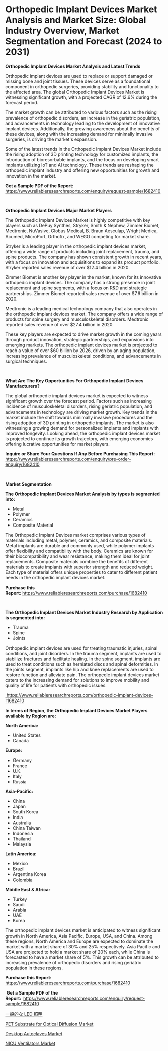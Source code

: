 <p><h1>Orthopedic Implant Devices Market Analysis and Market Size: Global Industry Overview, Market Segmentation and Forecast (2024 to 2031)</h1></p><p><strong>Orthopedic Implant Devices Market Analysis and Latest Trends</strong></p>
<p><p>Orthopedic implant devices are used to replace or support damaged or missing bone and joint tissues. These devices serve as a foundational component in orthopedic surgeries, providing stability and functionality to the affected area. The global Orthopedic Implant Devices Market is witnessing significant growth, with a projected CAGR of 12.6% during the forecast period.</p><p>The market growth can be attributed to various factors such as the rising prevalence of orthopedic disorders, an increase in the geriatric population, and advancements in technology leading to the development of innovative implant devices. Additionally, the growing awareness about the benefits of these devices, along with the increasing demand for minimally invasive surgeries, is driving the market's expansion.</p><p>Some of the latest trends in the Orthopedic Implant Devices Market include the rising adoption of 3D printing technology for customized implants, the introduction of bioresorbable implants, and the focus on developing smart implants utilizing IoT and AI technology. These trends are reshaping the orthopedic implant industry and offering new opportunities for growth and innovation in the market.</p></p>
<p><strong>Get a Sample PDF of the Report:&nbsp;</strong> <a href="https://www.reliableresearchreports.com/enquiry/request-sample/1682410">https://www.reliableresearchreports.com/enquiry/request-sample/1682410</a></p>
<p>&nbsp;</p>
<p><strong>Orthopedic Implant Devices Major Market Players</strong></p>
<p><p>The Orthopedic Implant Devices Market is highly competitive with key players such as DePuy Synthes, Stryker, Smith & Nephew, Zimmer Biomet, Medtronic, NuVasive, Globus Medical, B. Braun Aesculap, Wright Medica, Acumed, MicroPort, Orthofix, and WEGO competing for market share.</p><p>Stryker is a leading player in the orthopedic implant devices market, offering a wide range of products including joint replacement, trauma, and spine products. The company has shown consistent growth in recent years, with a focus on innovation and acquisitions to expand its product portfolio. Stryker reported sales revenue of over $12.4 billion in 2020.</p><p>Zimmer Biomet is another key player in the market, known for its innovative orthopedic implant devices. The company has a strong presence in joint replacement and spine segments, with a focus on R&D and strategic partnerships. Zimmer Biomet reported sales revenue of over $7.6 billion in 2020.</p><p>Medtronic is a leading medical technology company that also operates in the orthopedic implant devices market. The company offers a wide range of products for spine surgery and musculoskeletal disorders. Medtronic reported sales revenue of over $27.4 billion in 2020.</p><p>These key players are expected to drive market growth in the coming years through product innovation, strategic partnerships, and expansions into emerging markets. The orthopedic implant devices market is projected to reach a value of over $60 billion by 2026, driven by an aging population, increasing prevalence of musculoskeletal conditions, and advancements in surgical techniques.</p></p>
<p>&nbsp;</p>
<p><strong>What Are The Key Opportunities For Orthopedic Implant Devices Manufacturers?</strong></p>
<p><p>The global orthopedic implant devices market is expected to witness significant growth over the forecast period. Factors such as increasing incidence of musculoskeletal disorders, rising geriatric population, and advancements in technology are driving market growth. Key trends in the market include the shift towards minimally invasive procedures and the rising adoption of 3D printing in orthopedic implants. The market is also witnessing a growing demand for personalized implants and implants with improved longevity. Looking ahead, the orthopedic implant devices market is projected to continue its growth trajectory, with emerging economies offering lucrative opportunities for market players.</p></p>
<p><strong>Inquire or Share Your Questions If Any Before Purchasing This Report:</strong> <a href="https://www.reliableresearchreports.com/enquiry/pre-order-enquiry/1682410">https://www.reliableresearchreports.com/enquiry/pre-order-enquiry/1682410</a></p>
<p>&nbsp;</p>
<p><strong>Market Segmentation</strong></p>
<p><strong>The Orthopedic Implant Devices Market Analysis by types is segmented into:</strong></p>
<p><ul><li>Metal</li><li>Polymer</li><li>Ceramics</li><li>Composite Material</li></ul></p>
<p><p>The Orthopedic Implant Devices market comprises various types of materials including metal, polymer, ceramics, and composite materials. Metal implants are durable and commonly used, while polymer implants offer flexibility and compatibility with the body. Ceramics are known for their biocompatibility and wear resistance, making them ideal for joint replacements. Composite materials combine the benefits of different materials to create implants with superior strength and reduced weight. Each type of material offers unique properties to cater to different patient needs in the orthopedic implant devices market.</p></p>
<p><strong>Purchase this Report:&nbsp;</strong><a href="https://www.reliableresearchreports.com/purchase/1682410">https://www.reliableresearchreports.com/purchase/1682410</a></p>
<p>&nbsp;</p>
<p><strong>The Orthopedic Implant Devices Market Industry Research by Application is segmented into:</strong></p>
<p><ul><li>Trauma</li><li>Spine</li><li>Joints</li></ul></p>
<p><p>Orthopedic implant devices are used for treating traumatic injuries, spinal conditions, and joint disorders. In the trauma segment, implants are used to stabilize fractures and facilitate healing. In the spine segment, implants are used to treat conditions such as herniated discs and spinal deformities. In the joints segment, implants like hip and knee replacements are used to restore function and alleviate pain. The orthopedic implant devices market caters to the increasing demand for solutions to improve mobility and quality of life for patients with orthopedic issues.</p></p>
<p><a href="https://www.reliableresearchreports.com/orthopedic-implant-devices-r1682410">&nbsp;https://www.reliableresearchreports.com/orthopedic-implant-devices-r1682410</a></p>
<p><strong>In terms of Region, the Orthopedic Implant Devices Market Players available by Region are:</strong></p>
<p>
    <p> <strong> North America: </strong>
        <ul>
            <li>United States</li>
            <li>Canada</li>
        </ul>
        </p> 
    <p> <strong> Europe: </strong>
        <ul>
            <li>Germany</li>
            <li>France</li>
            <li>U.K.</li>
            <li>Italy</li>
            <li>Russia</li>
        </ul>
        </p> 
    <p> <strong> Asia-Pacific: </strong>
        <ul>
            <li>China</li>
            <li>Japan</li>
            <li>South Korea</li>
            <li>India</li>
            <li>Australia</li>
            <li>China Taiwan</li>
            <li>Indonesia</li>
            <li>Thailand</li>
            <li>Malaysia</li>
        </ul>
        </p> 
    <p> <strong> Latin America: </strong>
        <ul>
            <li>Mexico</li>
            <li>Brazil</li>
            <li>Argentina Korea</li>
            <li>Colombia</li>
        </ul>
        </p> 
    <p> <strong> Middle East & Africa: </strong>
        <ul>
            <li>Turkey</li>
            <li>Saudi</li>
            <li>Arabia</li>
            <li>UAE</li>
            <li>Korea</li>
        </ul>
    </p>
    </p>
<p><p>The orthopedic implant devices market is anticipated to witness significant growth in North America, Asia Pacific, Europe, USA, and China. Among these regions, North America and Europe are expected to dominate the market with a market share of 30% and 25% respectively. Asia Pacific and USA are projected to hold a market share of 20% each, while China is forecasted to have a market share of 5%. This growth can be attributed to increasing prevalence of orthopedic disorders and rising geriatric population in these regions.</p></p>
<p><strong>Purchase this Report: </strong><a href="https://www.reliableresearchreports.com/purchase/1682410">https://www.reliableresearchreports.com/purchase/1682410</a></p>
<p>&nbsp;<strong>Get a Sample PDF of the Report:&nbsp;&nbsp;</strong><a href="https://www.reliableresearchreports.com/enquiry/request-sample/1682410">https://www.reliableresearchreports.com/enquiry/request-sample/1682410</a></p>
<p><strong></strong></p>
<p><p><a href="https://github.com/nemesis2824/Market-Research-Report-List-1/blob/main/186396651385.md">一般的な LED 照明</a></p><p><a href="https://issuu.com/reportprime-2/docs/pet-substrate-for-optical-diffusion-market-size-20">PET Substrate for Optical Diffusion Market</a></p><p><a href="https://github.com/gamblestampleyjenny50m5sl6/Market-Research-Report-List-2/blob/main/desktop-autoclaves-market.md">Desktop Autoclaves Market</a></p><p><a href="https://github.com/nicholepatriciadoylenwnrjr0/Market-Research-Report-List-2/blob/main/nicu-ventilators-market.md">NICU Ventilators Market</a></p></p>